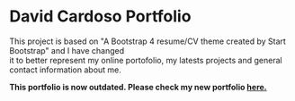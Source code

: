 # David Cardoso Portfolio

This project is based on "A Bootstrap 4 resume/CV theme created by Start Bootstrap" and I have changed <br> it to better represent my online portofolio, my latests projects and general contact information about me.

**This portfolio is now outdated. Please check my new portfolio [here.](https://davidcardoso.notion.site/)**
